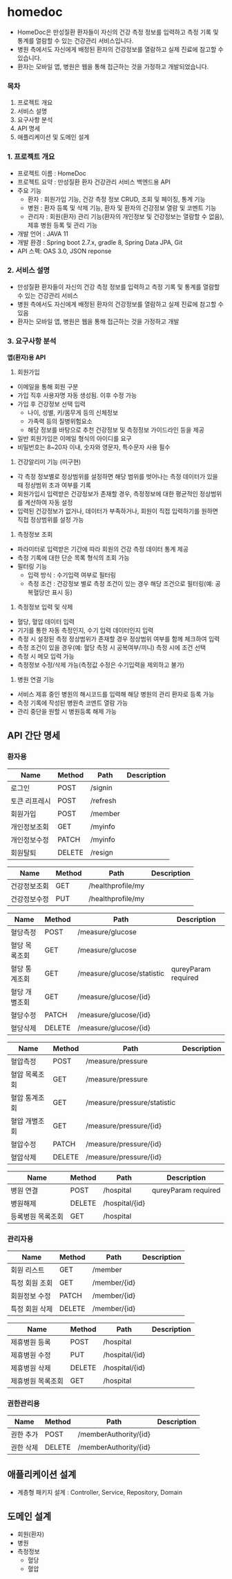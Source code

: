 # homedoc

- HomeDoc은 만성질환 환자들이 자신의 건강 측정 정보를 입력하고 측정 기록 및 통계를 열람할 수 있는 건강관리 서비스입니다.
- 병원 측에서도 자신에게 배정된 환자의 건강정보를 열람하고 실제 진료에 참고할 수 있습니다.
- 환자는 모바일 앱, 병원은 웹을 통해 접근하는 것을 가정하고 개발되었습니다.

### 목차

1. 프로젝트 개요
2. 서비스 설명
3. 요구사항 분석
4. API 명세
5. 애플리케이션 및 도메인 설계

### 1. 프로젝트 개요

- 프로젝트 이름 : HomeDoc
- 프로젝트 요약 : 만성질환 환자 건강관리 서비스 백엔드용 API
- 주요 기능
    - 환자 : 회원가입 기능, 건강 측정 정보 CRUD, 조회 및 페이징, 통계 기능
    - 병원 : 환자 등록 및 삭제 기능, 환자 및 환자의 건강정보 열람 및 코멘트 기능
    - 관리자 : 회원(환자) 관리 기능(환자의 개인정보 및 건강정보는 열람할 수 없음), 제휴 병원 등록 및 관리 기능
- 개발 언어 : JAVA 11
- 개발 환경 : Spring boot 2.7.x, gradle 8, Spring Data JPA, Git
- API 스펙: OAS 3.0, JSON reponse

### 2. 서비스 설명

- 만성질환 환자들이 자신의 건강 측정 정보를 입력하고 측정 기록 및 통계를 열람할 수 있는 건강관리 서비스
- 병원 측에서도 자신에게 배정된 환자의 건강정보를 열람하고 실제 진료에 참고할 수 있음
- 환자는 모바일 앱, 병원은 웹을 통해 접근하는 것을 가정하고 개발

### 3. 요구사항 분석

**앱(환자)용 API**

1. 회원가입
- 이메일을 통해 회원 구분
- 가입 직후 사용자명 자동 생성됨. 이후 수정 가능
- 가입 후 건강정보 선택 입력
    - 나이, 성별, 키/몸무게 등의 신체정보
    - 가족력 등의 질병위험요소
    - 해당 정보를 바탕으로 추천 건강정보 및 측정정보 가이드라인 등을 제공
- 일반 회원가입은 이메일 형식의 아이디를 요구
- 비밀번호는 8~20자 이내, 숫자와 영문자, 특수문자 사용 필수
1. 건강알리미 기능 (미구현)
- 각 측정 정보별로 정상범위를 설정하면 해당 범위를 벗어나는 측정 데이터가 있을 때 정상범위 초과 여부를 기록
- 회원가입시 입력받은 건강정보가 존재할 경우, 측정정보에 대한 평균적인 정상범위를 계산하여 자동 설정
- 입력된 건강정보가 없거나, 데이터가 부족하거나, 회원이 직접 입력하기를 원하면 직접 정상범위를 설정 가능
1. 측정정보 조회
- 파라미터로 입력받은 기간에 따라 회원의 건강 측정 데이터 통계 제공
- 측정 기록에 대한 단순 목록 형식의 조회 가능
- 필터링 기능
    - 입력 방식 : 수기입력 여부로 필터링
    - 측정 조건 : 건강정보 별로 측정 조건이 있는 경우 해당 조건으로 필터링(예: 공복혈당만 표시 등)
1. 측정정보 입력 및 삭제
- 혈당, 혈압 데이터 입력
- 기기를 통한 자동 측정인지, 수기 입력 데이터인지 입력
- 측정 시 설정된 측정 정상범위가 존재할 경우 정상범위 여부를 함께 체크하여 입력
- 측정 조건이 있을 경우(예: 혈당 측정 시 공복여부/끼니) 측정 시에 조건 선택
- 측정 시 메모 입력 가능
- 측정정보 수정/삭제 가능(측정값 수정은 수기입력을 제외하고 불가)
1. 병원 연결 기능
- 서비스 제휴 중인 병원의 해시코드를 입력해 해당 병원의 관리 환자로 등록 가능
- 측정 기록에 작성된 병원측 코멘트 열람 가능
- 관리 중단을 원할 시 병원등록 해제 가능

## API 간단 명세

### 환자용

| Name | Method | Path | Description |
| --- | --- | --- | --- |
| 로그인 | POST | /signin |  |
| 토큰 리프레시 | POST | /refresh |  |
| 회원가입 | POST | /member |  |
| 개인정보조회 | GET | /myinfo |  |
| 개인정보수정 | PATCH | /myinfo |  |
| 회원탈퇴 | DELETE | /resign |  |

| Name | Method | Path | Description |
| --- | --- | --- | --- |
| 건강정보조회 | GET | /healthprofile/my |  |
| 건강정보수정 | PUT | /healthprofile/my |  |

| Name | Method | Path | Description |
| --- | --- | --- | --- |
| 혈당측정 | POST | /measure/glucose |  |
| 혈당 목록조회 | GET | /measure/glucose |  |
| 혈당 통계조회 | GET | /measure/glucose/statistic | qureyParam required |
| 혈당 개별조회 | GET | /measure/glucose/{id} |  |
| 혈당수정 | PATCH | /measure/glucose/{id} |  |
| 혈당삭제 | DELETE | /measure/glucose/{id} |  |

| Name | Method | Path | Description |
| --- | --- | --- | --- |
| 혈압측정 | POST | /measure/pressure |  |
| 혈압 목록조회 | GET | /measure/pressure |  |
| 혈압 통계조회 | GET | /measure/pressure/statistic |  |
| 혈압 개별조회 | GET | /measure/pressure/{id} |  |
| 혈압수정 | PATCH | /measure/pressure/{id} |  |
| 혈압삭제 | DELETE | /measure/pressure/{id} |  |

| Name | Method | Path | Description |
| --- | --- | --- | --- |
| 병원 연결 | POST | /hospital | qureyParam required |
| 병원해제 | DELETE | /hospital/{id} |  |
| 등록병원 목록조회 | GET | /hospital |  |

### 관리자용

| Name | Method | Path | Description |
| --- | --- | --- | --- |
| 회원 리스트 | GET | /member |  |
| 특정 회원 조회 | GET | /member/{id} |  |
| 회원정보 수정 | PATCH | /member/{id} |  |
| 특정 회원 삭제 | DELETE | /member/{id} |  |

| Name | Method | Path | Description |
| --- | --- | --- | --- |
| 제휴병원 등록 | POST | /hospital |  |
| 제휴병원 수정 | PUT | /hospital/{id} |  |
| 제휴병원 삭제 | DELETE | /hospital/{id} |  |
| 제휴병원 목록조회 | GET | /hospital |  |

### 권한관리용

| Name | Method | Path | Description |
| --- | --- | --- | --- |
| 권한 추가 | POST | /memberAuthority/{id} |  |
| 권한 삭제 | DELETE | /memberAuthority/{id} |  |

## 애플리케이션 설계

- 계층형 패키지 설계 : Controller, Service, Repository, Domain

## 도메인 설계

- 회원(환자)
- 병원
- 측정정보
    - 혈당
    - 혈압
